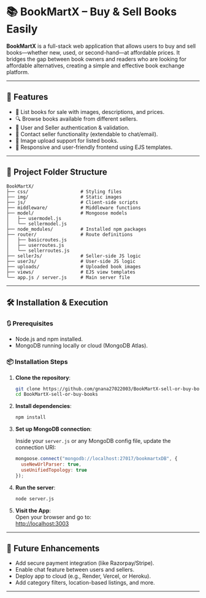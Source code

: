 
# 📚 BookMartX – Buy & Sell Books Easily

**BookMartX** is a full-stack web application that allows users to buy and sell books—whether new, used, or second-hand—at affordable prices. It bridges the gap between book owners and readers who are looking for affordable alternatives, creating a simple and effective book exchange platform.

---

## 🔧 Features

- 📖 List books for sale with images, descriptions, and prices.
- 🔍 Browse books available from different sellers.
- 👤 User and Seller authentication & validation.
- 💬 Contact seller functionality (extendable to chat/email).
- 📁 Image upload support for listed books.
- 📱 Responsive and user-friendly frontend using EJS templates.

---

## 🚀 Project Folder Structure

```
BookMartX/
├── css/                   # Styling files
├── img/                   # Static images
├── js/                    # Client-side scripts
├── middleware/            # Middleware functions
├── model/                 # Mongoose models
│   ├── usermodel.js
│   └── sellermodel.js
├── node_modules/          # Installed npm packages
├── router/                # Route definitions
│   ├── basicroutes.js
│   ├── userroutes.js
│   └── sellerroutes.js
├── sellerJs/              # Seller-side JS logic
├── userJs/                # User-side JS logic
├── uploads/               # Uploaded book images
├── views/                 # EJS view templates
└── app.js / server.js     # Main server file
```

---

## 🛠️ Installation & Execution

### 🔃 Prerequisites

- Node.js and npm installed.
- MongoDB running locally or cloud (MongoDB Atlas).
  
### 📦 Installation Steps

1. **Clone the repository**:
   ```bash
   git clone https://github.com/gnana27022003/BookMartX-sell-or-buy-books.git
   cd BookMartX-sell-or-buy-books
   ```

2. **Install dependencies**:
   ```bash
   npm install
   ```

3. **Set up MongoDB connection**:

   Inside your `server.js` or any MongoDB config file, update the connection URI:
   ```js
   mongoose.connect("mongodb://localhost:27017/bookmartxDB", {
     useNewUrlParser: true,
     useUnifiedTopology: true
   });
   ```

4. **Run the server**:
   ```bash
   node server.js
   ```

5. **Visit the App**:  
   Open your browser and go to:  
   [http://localhost:3003](http://localhost:3003)

---

## 📌 Future Enhancements

- Add secure payment integration (like Razorpay/Stripe).
- Enable chat feature between users and sellers.
- Deploy app to cloud (e.g., Render, Vercel, or Heroku).
- Add category filters, location-based listings, and more.

---

